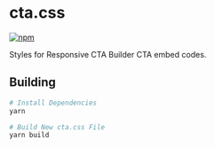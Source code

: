 # cta.css

[![npm](https://img.shields.io/npm/v/cta.css.svg)](https://www.npmjs.com/package/cta.css)

Styles for Responsive CTA Builder CTA embed codes.

## Building

```bash
# Install Dependencies
yarn

# Build New cta.css File
yarn build
```
